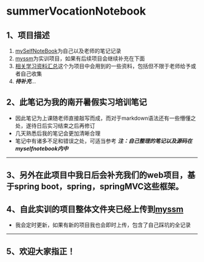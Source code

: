 # summerVocationNotebook
## 1、项目描述
1. [mySelfNoteBook](https://github.com/houyichaochaochao/summerVocationNotebook/tree/master/mySelfNotebook)为自己以及老师的笔记记录
2. [myssm](https://github.com/houyichaochaochao/summerVocationNotebook/tree/master/myssm)为实训项目，如果有后续项目会继续补充在下面
3. [相关学习资料汇总](https://github.com/houyichaochaochao/summerVocationNotebook/tree/master/%E7%9B%B8%E5%85%B3%E5%AD%A6%E4%B9%A0%E8%B5%84%E6%96%99%E6%B1%87%E6%80%BB)这个为项目中会用到的一些资料，包括但不限于老师给予或者自己收集
4. ***待补充***...
## 2、此笔记为我的南开暑假实习培训笔记
- 因此笔记为上课随老师直接敲写而成，而对于markdown语法还有一些懵懂之处，遂待日后实习结束之后再修订
- 几天熟悉后我的笔记会更加清晰合理
- 笔记中有诸多不足和错误之处，可适当参考
***注：自己整理的笔记以及源码在myselfnotebook内中***

---
## 3、另外在此项目中我日后会补充我们的web项目，基于spring boot，spring，springMVC这些框架。
## 4、自此实训的项目整体文件夹已经上传到[myssm](https://github.com/houyichaochaochao/summerVocationNotebook/tree/master/myssm)
- 我会定时更新，如果有新的项目我也会即时上传，包含了自己踩坑的全记录
---
## 5、欢迎大家指正！
